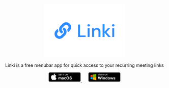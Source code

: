 <p align="center">
<img src="./Linki2.png" width="50%">
</p>

<div align="center">
Linki is a free menubar app for quick access to your recurring meeting links
</div>

<p align="center">
<a href="https://github.com/judy-n/linki/releases/download/v1.0.0/Linki-0.0.0.dmg">
<img src="BadgeMacOS.png" width="20%">
</a>
&nbsp;&nbsp;&nbsp;&nbsp; 
<a href="https://github.com/judy-n/linki/releases/download/v1.0.0/linki.Setup.0.0.0.exe">
<img src="BadgeWindows.png" width="20%">
</a>
<br>
</p>

